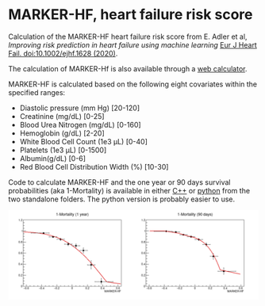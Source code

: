 # MARKER-HF, heart failure risk score

Calculation of the MARKER-HF heart failure risk score from E. Adler et al, *Improving risk prediction in heart failure using machine learning* [Eur J Heart Fail. doi:10.1002/ejhf.1628 (2020)](https://doi.org/10.1002/ejhf.1628).

The calculation of MARKER-Hf is also available through a [web calculator](https://marker-hf.ucsd.edu).

MARKER-HF is calculated based on the following eight covariates within the specified ranges:

- Diastolic pressure (mm Hg) [20-120]
- Creatinine (mg/dL) [0-25]
- Blood Urea Nitrogen (mg/dL) [0-160]
- Hemoglobin (g/dL) [2-20]
- White Blood Cell Count (1e3 μL) [0-40]
- Platelets (1e3 μL)  [0-1500]
- Albumin(g/dL) [0-6]
- Red Blood Cell Distribution Width (%) [10-30]

Code to calculate MARKER-HF and the one year or 90 days survival probabilities (aka 1-Mortality) is available in either [C++](standaloneCpp/) or [python](standalonePython) from the two standalone folders.  The python version is probably easier to use.

![](Mortalities.png)
